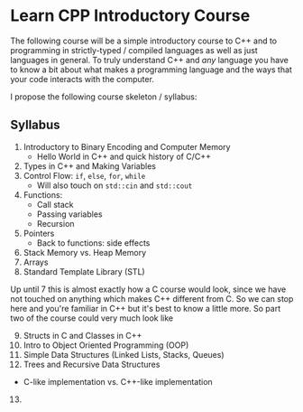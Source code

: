 # Learn CPP Introductory Course

The following course will be a simple introductory course to C++ and to programming in strictly-typed / compiled languages as well as just languages in general. To truly understand C++ and *any* language you have to know a bit about what makes a programming language and the ways that your code interacts with the computer. 

I propose the following course skeleton / syllabus:

## Syllabus

1. Introductory to Binary Encoding and Computer Memory
   * Hello World in C++ and quick history of C/C++
2. Types in C++ and Making Variables
3. Control Flow: `if`, `else`, `for`, `while`
   * Will also touch on `std::cin` and `std::cout` 
4. Functions:
   * Call stack
   * Passing variables
   * Recursion
5. Pointers
   * Back to functions: side effects
6. Stack Memory vs. Heap Memory
7. Arrays
8. Standard Template Library (STL)

Up until 7 this is almost exactly how a C course would look, since we have not touched on anything which makes C++ different from C. So we can stop here and you're familiar in C++ but it's best to know a little more. So part two of the course could very much look like

9. Structs in C and Classes in C++
10. Intro to Object Oriented Programming (OOP)
11. Simple Data Structures (Linked Lists, Stacks, Queues)
12. Trees and Recursive Data Structures
   * C-like implementation vs. C++-like implementation
13. 